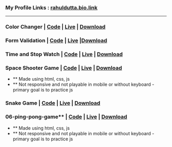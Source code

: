 ### My Profile Links : [rahuldutta.bio.link](https://rahuldutta.bio.link)
---

### Color Changer | [Code](https://github.com/irahuldutta02/javascript-projects-01/tree/main/color-changer-dom-project) | [Live](https://irahuldutta02.github.io/javascript-projects-01/color-changer-dom-project) | [Download](https://minhaskamal.github.io/DownGit/#/home?url=https://github.com/irahuldutta02/javascript-projects-01/tree/main/color-changer-dom-project)

### Form Validation | [Code](https://github.com/irahuldutta02/javascript-projects-01/tree/main/form-validation) | [Live](https://irahuldutta02.github.io/javascript-projects-01/form-validation) |[Download](https://minhaskamal.github.io/DownGit/#/home?url=https://github.com/irahuldutta02/javascript-projects-01/tree/main/form-validation)

### Time and Stop Watch | [Code](https://github.com/irahuldutta02/javascript-projects-01/tree/main/timer-and-stopwatch) | [Live](https://irahuldutta02.github.io/javascript-projects-01/timer-and-stopwatch) | [Download](https://minhaskamal.github.io/DownGit/#/home?url=https://github.com/irahuldutta02/javascript-projects-01/tree/main/timer-and-stopwatch)

### Space Shooter Game | [Code](https://github.com/irahuldutta02/javascript-projects-01/tree/main/space-shooter-game) | [Live](https://irahuldutta02.github.io/javascript-projects-01/space-shooter-game) | [Download](https://minhaskamal.github.io/DownGit/#/home?url=https://github.com/irahuldutta02/javascript-projects-01/tree/main/space-shooter-game)
- ** Made using html, css, js
- ** Not responsive and not playable in mobile or without keyboard - primary goal is to practice js

### Snake Game | [Code](https://github.com/irahuldutta02/javascript-projects-01/tree/main/snake-game) | [Live](https://irahuldutta02.github.io/javascript-projects-01/snake-game) | [Download](https://minhaskamal.github.io/DownGit/#/home?url=https://github.com/irahuldutta02/javascript-projects-01/tree/main/snake-game)

### 06-ping-pong-game** | [Code](https://github.com/irahuldutta02/javascript-projects-01/tree/main/06-ping-pong-game) | [Live](https://irahuldutta02.github.io/javascript-projects-01/06-ping-pong-game) | [Download](https://minhaskamal.github.io/DownGit/#/home?url=https://github.com/irahuldutta02/javascript-projects-01/tree/main/06-ping-pong-game)
- ** Made using html, css, js
- ** Not responsive and not playable in mobile or without keyboard - primary goal is to practice js
